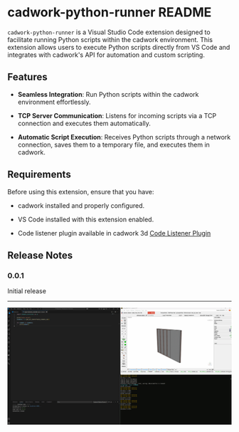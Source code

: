 # cadwork-python-runner README

`cadwork-python-runner` is a Visual Studio Code extension designed to facilitate running Python scripts within the cadwork environment. This extension allows users to execute Python scripts directly from VS Code and integrates with cadwork's API for automation and custom scripting.

## Features

- **Seamless Integration**: Run Python scripts within the cadwork environment effortlessly.

- **TCP Server Communication**: Listens for incoming scripts via a TCP connection and executes them automatically.

- **Automatic Script Execution**: Receives Python scripts through a network connection, saves them to a temporary file, and executes them in cadwork.

## Requirements

Before using this extension, ensure that you have:

- cadwork installed and properly configured.

- VS Code installed with this extension enabled.

- Code listener plugin available in cadwork 3d [Code Listener Plugin](https://github.com/Brunner246/cadwork_listener)


## Release Notes


### 0.0.1

Initial release 

---


![Extension usage in combination with cadwork 3d](images/usage.gif)